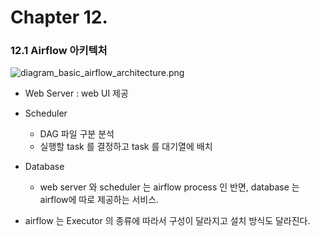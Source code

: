 # Chapter 12. 

### 12.1 Airflow 아키텍처 
![diagram_basic_airflow_architecture.png](..%2F..%2F..%2FDownloads%2Fdiagram_basic_airflow_architecture.png)

- Web Server : web UI 제공
- Scheduler
  - DAG 파일 구분 분석
  - 실행할 task 를 결정하고 task 를 대기열에 배치
- Database 
    - web server 와 scheduler 는 airflow process 인 반면, database 는 airflow에 따로 제공하는 서비스. 
  
- airflow 는 Executor 의 종류에 따라서 구성이 달라지고 설치 방식도 달라진다. 

